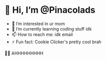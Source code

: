 # 👋 Hi, I’m @Pinacolads

- 👀 I’m interested in ur mom
- 🌱 I’m currently learning coding stuff idk 
- 📫 How to reach me: idk email 
- ⚡ Fun fact: Cookie Clicker's pretty cool brah


🧚‍♀️ AHHHHHHHHH
<!---
Pinacolads/Pinacolads is a ✨ special ✨ repository because its `README.md` (this file) appears on your GitHub profile.
You can click the Preview link to take a look at your changes.
--->
